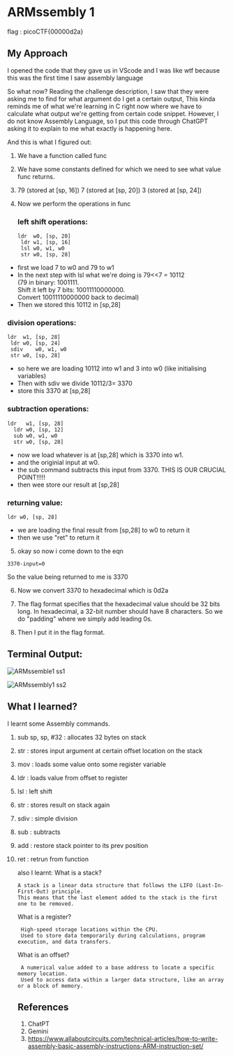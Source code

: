 # ARMssembly 1
flag : picoCTF{00000d2a}  

## My Approach
I opened the code that they gave us in VScode and I was like wtf because this was the first time I saw assembly language

So what now? Reading the challenge description, I saw that they were asking me to find for what argument do I get a certain output, This kinda 
reminds me of what we're learning in C right now where we have to calculate what output we're getting from certain code snippet.
However, I do not know Assembly Language, so I put this code through ChatGPT asking it to explain to me what exactly is happening here.

And this is what I figured out:  

1. We have a function called func
2. We have some constants defined for which we need to see what value func returns.
3. 79 (stored at [sp, 16])
   7 (stored at [sp, 20])
   3 (stored at [sp, 24])
4. Now we perform the operations in func
   
    ### left shift operations:
   ```
   ldr	w0, [sp, 20]
	ldr	w1, [sp, 16]
	lsl	w0, w1, w0
	str	w0, [sp, 28]
   ```
 -  first we load 7 to w0 and 79 to w1  
 -  In the next step with lsl what we're doing is 79<<7 = 10112  
(79 in binary: 1001111.  
Shift it left by 7 bits: 10011110000000.  
Convert 10011110000000 back to decimal)  
  -  Then we stored this 10112 in [sp,28]  
  
  ### division operations:
   ```
   ldr	w1, [sp, 28]
	ldr	w0, [sp, 24]
	sdiv	w0, w1, w0
	str	w0, [sp, 28]
   ```
  - so here we are  loading 10112 into w1 and 3 into  w0 (like initialising variables)  
  - Then with sdiv we divide 10112/3= 3370  
  - store this 3370 at [sp,28]  

  ### subtraction operations:  
  ```
  ldr	w1, [sp, 28]
	ldr	w0, [sp, 12]
	sub	w0, w1, w0
	str	w0, [sp, 28]
```
- now we load whatever is at [sp,28] which is 3370 into w1.  
- and the originial input at w0.  
- the sub command  subtracts this input from 3370. THIS IS OUR CRUCIAL POINT!!!!!  
- then wee store our result at [sp,28]    

### returning  value:
```
ldr	w0, [sp, 28]
```
- we are loading the final result from [sp,28] to w0 to return it  
- then we use "ret" to return it

 5. okay so now i come down to the eqn 
```
3370-input=0
```
So the value being returned to me is 3370  

6. Now we convert 3370 to hexadecimal
   which is 0d2a  
   
7. The flag format specifies that the hexadecimal value should be 32 bits long. In hexadecimal, a 32-bit number should have 8 characters.
   So we do "padding" where we simply add leading 0s.
   
9. Then I put it in the flag format.  


## Terminal Output:

![ARMssemble1 ss1](https://github.com/user-attachments/assets/6f5bec04-bd63-4983-92ba-bd95fc4fa3ae)

![ARMssembly1 ss2](https://github.com/user-attachments/assets/5b82173f-9fe4-43dc-8e0b-c06560052bf0)


## What I learned?
   
   I learnt some Assembly commands.
   1. sub sp, sp, #32 : allocates 32 bytes on stack
   2. str : stores input argument at certain offset location on the stack
   3. mov : loads some value onto some register variable
   4. ldr : loads value from offset to register
   5. lsl : left shift
   6. str : stores result on stack again
   7. sdiv : simple division
   8. sub : subtracts
   9. add : restore stack pointer to its prev position
   10. ret : retrun from function

       also I learnt:
       What is a stack?
       
           A stack is a linear data structure that follows the LIFO (Last-In-First-Out) principle.
           This means that the last element added to the stack is the first one to be removed.
       What is a register?
       
            High-speed storage locations within the CPU. 
            Used to store data temporarily during calculations, program execution, and data transfers.
       What is an offset?
       
            A numerical value added to a base address to locate a specific memory location.
            Used to access data within a larger data structure, like an array or a block of memory.

       ## References
       1. ChatPT   
       2. Gemini   
       3. https://www.allaboutcircuits.com/technical-articles/how-to-write-assembly-basic-assembly-instructions-ARM-instruction-set/


